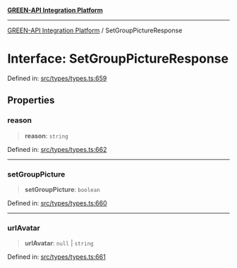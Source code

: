 [**GREEN-API Integration Platform**](../README.md)

***

[GREEN-API Integration Platform](../globals.md) / SetGroupPictureResponse

# Interface: SetGroupPictureResponse

Defined in: [src/types/types.ts:659](https://github.com/green-api/greenapi-integration/blob/62a96bf9bfbccb88022bc7b0859de19e8c48289f/src/types/types.ts#L659)

## Properties

### reason

> **reason**: `string`

Defined in: [src/types/types.ts:662](https://github.com/green-api/greenapi-integration/blob/62a96bf9bfbccb88022bc7b0859de19e8c48289f/src/types/types.ts#L662)

***

### setGroupPicture

> **setGroupPicture**: `boolean`

Defined in: [src/types/types.ts:660](https://github.com/green-api/greenapi-integration/blob/62a96bf9bfbccb88022bc7b0859de19e8c48289f/src/types/types.ts#L660)

***

### urlAvatar

> **urlAvatar**: `null` \| `string`

Defined in: [src/types/types.ts:661](https://github.com/green-api/greenapi-integration/blob/62a96bf9bfbccb88022bc7b0859de19e8c48289f/src/types/types.ts#L661)
